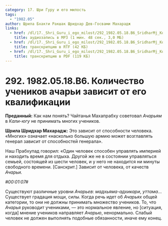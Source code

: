 ```yaml
---
category: 17. Шри Гуру и его милость
tags:
  - "1982.05"
author: Шрила Бхакти Ракшак Шридхар Дев-Госвами Махарадж
links:
  - href: /dl/17._Shri_Guru_i_ego_milost/292_1982.05.18.B6_SridharMj_Kolichestvo_uchenikov_achari_zavisit_ot_ego_kvalifikacii.mp3
    title: аудиозапись в MP3 (1 мин. 48 сек., 3,0 МБ)
  - href: /dl/17._Shri_Guru_i_ego_milost/292_1982.05.18.B6_SridharMj_Kolichestvo_uchenikov_achari_zavisit_ot_ego_kvalifikacii.rtf
    title: транскрипцию в RTF (42 КБ)
  - href: /dl/17._Shri_Guru_i_ego_milost/292_1982.05.18.B6_SridharMj_Kolichestvo_uchenikov_achari_zavisit_ot_ego_kvalifikacii.pdf
    title: транскрипцию в PDF (119 КБ)
---
```


# 292. 1982.05.18.B6. Количество учеников ачарьи зависит от его квалификации

**Преданный:** Как нам понять? Чайтанья Махапрабху советовал *Ачарьям* в *Кали-югу* не принимать многих учеников.

**Шрила Шридхар Махарадж:** Это зависит от способности человека. «Многих» означает «насколько большую армию может возглавлять генерал зависит от способностей генерала».

Наш Прабхупад говорил: «Один человек способен управлять империей и находить время для отдыха. Другой же не в состоянии управляться семьей, состоящей из шести человек, и у него не находится ни минуты свободного времени. [Санскрит.] Зависит от человека, от качеств *Ачарьи.*

*#00:01:07#*

Существуют различные уровни *Ачарьев*: *мадхьяма-адхикари*, *уттама*… Существует градация мощи, силы. Когда речь идет об *Ачарьях* общей категории, то они не должны принимать множество учеников. То, что *Ачарья* руководит учениками, — это нормальное явление, но [ситуация, когда] мнение учеников направляет *Ачарью*, ненормально. Слабый человек не должен выполнять подобные обязанности, иначе ему конец.

